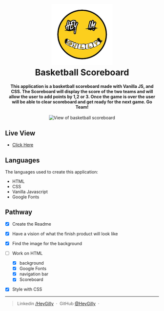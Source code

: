 <h1 align="center">
  <br>
  <a href="https://www.linkedin.com/in/heygilly">
    <img src="/img/heygilly.png" alt="HeyGilly" width="201">
    </a>
  <br>
  Basketball Scoreboard
  <br>
</h1>

<h4 align="center">
This application is a basketball scoreboard made with Vanilla JS, and CSS. The Scoreboard will display the score of the two teams and will allow the user to add points by 1,2 or 3. Once the game is over the user will be able to clear scoreboard and get ready for the next game. Go Team!
</h4>


<div align="center">
<img src="https://fakeimg.pl/450x200/?text=helloworld" alt="View of basketball scoreboard">
</div>

## Live View
- <a href="https://basketball-scoreboard-gilly.netlify.app/"> Click Here</a>

## Languages

The languages used to create this application:
- HTML
- CSS
- Vanilla Javascript
- Google Fonts

## Pathway

* [X] Create the Readme
* [X] Have a vision of what the finish product will look like
* [X] Find the image for the background
* [ ] Work on HTML
    * [X] background
    * [X] Google Fonts
    * [X] navigation bar
    * [X] Scoreboard
* [X] Style with CSS






---

> Linkedin [/HeyGilly](https://www.linkedin.com/in/heygilly) &nbsp;&middot;&nbsp;
> GitHub [@HeyGilly](https://github.com/HeyGilly) &nbsp;&middot;&nbsp;